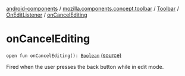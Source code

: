 [android-components](../../../index.md) / [mozilla.components.concept.toolbar](../../index.md) / [Toolbar](../index.md) / [OnEditListener](index.md) / [onCancelEditing](./on-cancel-editing.md)

# onCancelEditing

`open fun onCancelEditing(): `[`Boolean`](https://kotlinlang.org/api/latest/jvm/stdlib/kotlin/-boolean/index.html) [(source)](https://github.com/mozilla-mobile/android-components/blob/master/components/concept/toolbar/src/main/java/mozilla/components/concept/toolbar/Toolbar.kt#L132)

Fired when the user presses the back button while in edit mode.

